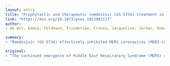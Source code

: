 ```yaml
---
layout: entry
title: "Prophylactic and therapeutic remdesivir (GS-5734) treatment in the rhesus macaque model of MERS-CoV infection"
link: "https://doi.org/10.1073/pnas.1922083117"
author:
- de Wit, Emmie; Feldmann, Friederike; Cronin, Jacqueline; Jordan, Robert; Okumura, Atsushi; Thomas, Tina; Scott, Dana; Cihlar, Tomas; Feldmann, Heinz

summary:
- "Remdesivir (GS-5734) effectively inhibited MERS coronavirus (MERS-CoV) replication in vitro. Results show efficacy against Severe Acute Respiratory Syndrome. Prophylactic and therapeutic treatment initiated 24 h prior to inoculation completely prevented MERS-coV-induced clinical disease. The rhesus macaque was tested in a nonhuman primate model of MERS infection."

original:
- "The continued emergence of Middle East Respiratory Syndrome (MERS) cases with a high case fatality rate stresses the need for the availability of effective antiviral treatments. Remdesivir (GS-5734) effectively inhibited MERS coronavirus (MERS-CoV) replication in vitro, and showed efficacy against Severe Acute Respiratory Syndrome (SARS)-CoV in a mouse model. Here, we tested the efficacy of prophylactic and therapeutic remdesivir treatment in a nonhuman primate model of MERS-CoV infection, the rhesus macaque. Prophylactic remdesivir treatment initiated 24 h prior to inoculation completely prevented MERS-CoV-induced clinical disease, strongly inhibited MERS-CoV replication in respiratory tissues, and prevented the formation of lung lesions. Therapeutic remdesivir treatment initiated 12 h postinoculation also provided a clear clinical benefit, with a reduction in clinical signs, reduced virus replication in the lungs, and decreased presence and severity of lung lesions. The data presented here support testing of the efficacy of remdesivir treatment in the context of a MERS clinical trial. It may also be considered for a wider range of coronaviruses, including the currently emerging novel coronavirus 2019-nCoV."
---
```


